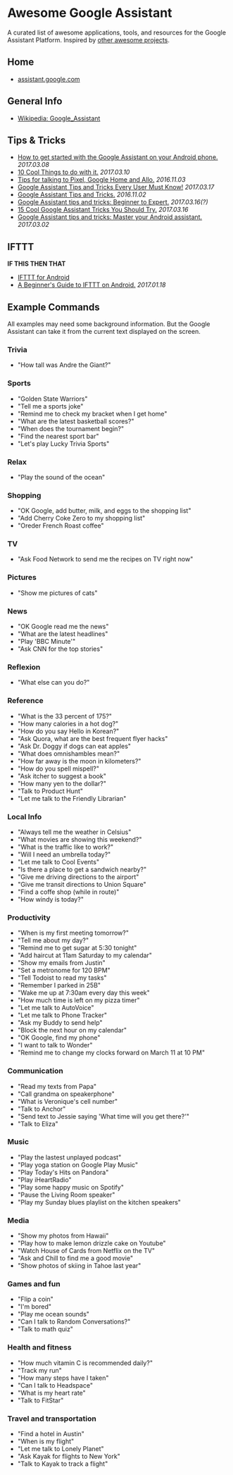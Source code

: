 # Awesome Google Assistant
A curated list of awesome applications, tools, and resources for the Google Assistant Platform. Inspired by [other awesome projects](https://github.com/sindresorhus/awesome).

## Home
- [assistant.google.com](https://assistant.google.com/)

## General Info
- [Wikipedia: Google_Assistant](https://en.wikipedia.org/wiki/Google_Assistant)

## Tips & Tricks

- [How to get started with the Google Assistant on your Android phone.](http://www.greenbot.com/article/3176062/android/how-to-get-started-with-the-google-assistant-on-your-android-phone.html) *2017.03.08*
- [10 Cool Things to do with it.](https://www.droidorigin.com/google-assistant-tips-and-tricks/) *2017.03.10*
- [Tips for talking to Pixel, Google Home and Allo.](https://www.cnet.com/how-to/google-assistant-tips-commands-pixel-google-home-allo/) *2016.11.03*
- [Google Assistant Tips and Tricks Every User Must Know!](https://devs-lab.com/google-assistant-tips-tricks-every-user-must-know.html) *2017.03.17*
- [Google Assistant Tips and Tricks.](http://www.techradar.com/how-to/google-assistant-tips-and-tricks) *2016.11.02*
- [Google Assistant tips and tricks: Beginner to Expert.](https://www.androidpit.com/google-assistant-tips-and-tricks) *2017.03.16(?)*
- [15 Cool Google Assistant Tricks You Should Try.](https://beebom.com/google-assistant-tricks/) *2017.03.16*
- [Google Assistant tips and tricks: Master your Android assistant.](http://www.pocket-lint.com/news/139202-google-assistant-tips-and-tricks-master-your-android-assistant) *2017.03.02*

## IFTTT

**IF THIS THEN THAT**

- [IFTTT for Android](https://play.google.com/store/apps/details?id=com.ifttt.ifttt)
- [A Beginner's Guide to IFTTT on Android.](http://www.greenbot.com/article/3157040/android/a-beginners-guide-to-ifttt-on-android.html) *2017.01.18*

## Example Commands
All examples may need some background information. But the Google Assistant can take it from the current text displayed on the screen.

### Trivia
- "How tall was Andre the Giant?"

### Sports
- "Golden State Warriors"
- "Tell me a sports joke"
- "Remind me to check my bracket when I get home"
- "What are the latest basketball scores?"
- "When does the tournament begin?"
- "Find the nearest sport bar"
- "Let's play Lucky Trivia Sports"

### Relax
- "Play the sound of the ocean"

### Shopping
- "OK Google, add butter, milk, and eggs to the shopping list"
- "Add Cherry Coke Zero to my shopping list"
- "Oreder French Roast coffee"

### TV
- "Ask Food Network to send me the recipes on TV right now"

### Pictures
- "Show me pictures of cats"

### News
- "OK Google read me the news"
- "What are the latest headlines"
- "Play 'BBC Minute'"
- "Ask CNN for the top stories"

### Reflexion
- "What else can you do?"

### Reference
- "What is the 33 percent of 175?"
- "How many calories in a hot dog?"
- "How do you say Hello in Korean?"
- "Ask Quora, what are the best frequent flyer hacks"
- "Ask Dr. Doggy if dogs can eat apples"
- "What does omnishambles mean?"
- "How far away is the moon in kilometers?"
- "How do you spell mispell?"
- "Ask itcher to suggest a book"
- "How many yen to the dollar?"
- "Talk to Product Hunt"
- "Let me talk to the Friendly Librarian"

### Local Info
- "Always tell me the weather in Celsius"
- "What movies are showing this weekend?"
- "What is the traffic like to work?"
- "Will I need an umbrella today?"
- "Let me talk to Cool Events"
- "Is there a place to get a sandwich nearby?"
- "Give me driving directions to the airport"
- "Give me transit directions to Union Square"
- "Find a coffe shop (while in route)"
- "How windy is today?"

### Productivity
- "When is my first meeting tomorrow?"
- "Tell me about my day?"
- "Remind me to get sugar at 5:30 tonight"
- "Add haircut at 11am Saturday to my calendar"
- "Show my emails from Justin"
- "Set a metronome for 120 BPM"
- "Tell Todoist to read my tasks"
- "Remember I parked in 25B"
- "Wake me up at 7:30am every day this week"
- "How much time is left on my pizza timer"
- "Let me talk to AutoVoice"
- "Let me talk to Phone Tracker"
- "Ask my Buddy to send help"
- "Block the next hour on my calendar"
- "OK Google, find my phone"
- "I want to talk to Wonder"
- "Remind me to change my clocks forward on March 11 at 10 PM"

### Communication
- "Read my texts from Papa"
- "Call grandma on speakerphone"
- "What is Veronique's cell number"
- "Talk to Anchor"
- "Send text to Jessie saying 'What time will you get there?'"
- "Talk to Eliza"

### Music
- "Play the lastest unplayed podcast"
- "Play yoga station on Google Play Music"
- "Play Today's Hits on Pandora"
- "Play iHeartRadio"
- "Play some happy music on Spotify"
- "Pause the Living Room speaker"
- "Play my Sunday blues playlist on the kitchen speakers"

### Media
- "Show my photos from Hawaii"
- "Play how to make lemon drizzle cake on Youtube"
- "Watch House of Cards from Netflix on the TV"
- "Ask and Chill to find me a good movie"
- "Show photos of skiing in Tahoe last year"

### Games and fun
- "Flip a coin"
- "I'm bored"
- "Play me ocean sounds"
- "Can I talk to Random Conversations?"
- "Talk to math quiz"

### Health and fitness
- "How much vitamin C is recommended daily?"
- "Track my run"
- "How many steps have I taken"
- "Can I talk to Headspace"
- "What is my heart rate"
- "Talk to FitStar"

### Travel and transportation
- "Find a hotel in Austin"
- "When is my flight"
- "Let me talk to Lonely Planet"
- "Ask Kayak for flights to New York"
- "Talk to Kayak to track a flight"